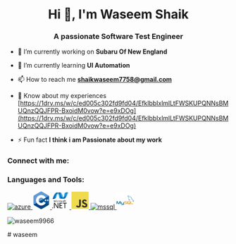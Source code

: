 <h1 align="center">Hi 👋, I'm Waseem Shaik</h1>
<h3 align="center">A passionate Software Test Engineer</h3>

- 🔭 I’m currently working on **Subaru Of New England**

- 🌱 I’m currently learning **UI Automation**

- 📫 How to reach me **shaikwaseem7758@gmail.com**

- 📄 Know about my experiences [https://1drv.ms/w/c/ed005c302fd9fd04/EfklbbIxlmlLtFWSKUPQNNsBMUQnzQQJFPR-BxoidM0vow?e=e9xDOg](https://1drv.ms/w/c/ed005c302fd9fd04/EfklbbIxlmlLtFWSKUPQNNsBMUQnzQQJFPR-BxoidM0vow?e=e9xDOg)

- ⚡ Fun fact **I think i am Passionate about my work**

<h3 align="left">Connect with me:</h3>
<p align="left">
</p>

<h3 align="left">Languages and Tools:</h3>
<p align="left"> <a href="https://azure.microsoft.com/en-in/" target="_blank" rel="noreferrer"> <img src="https://www.vectorlogo.zone/logos/microsoft_azure/microsoft_azure-icon.svg" alt="azure" width="40" height="40"/> </a> <a href="https://www.w3schools.com/cpp/" target="_blank" rel="noreferrer"> <img src="https://raw.githubusercontent.com/devicons/devicon/master/icons/cplusplus/cplusplus-original.svg" alt="cplusplus" width="40" height="40"/> </a> <a href="https://dotnet.microsoft.com/" target="_blank" rel="noreferrer"> <img src="https://raw.githubusercontent.com/devicons/devicon/master/icons/dot-net/dot-net-original-wordmark.svg" alt="dotnet" width="40" height="40"/> </a> <a href="https://developer.mozilla.org/en-US/docs/Web/JavaScript" target="_blank" rel="noreferrer"> <img src="https://raw.githubusercontent.com/devicons/devicon/master/icons/javascript/javascript-original.svg" alt="javascript" width="40" height="40"/> </a> <a href="https://www.microsoft.com/en-us/sql-server" target="_blank" rel="noreferrer"> <img src="https://www.svgrepo.com/show/303229/microsoft-sql-server-logo.svg" alt="mssql" width="40" height="40"/> </a> <a href="https://www.mysql.com/" target="_blank" rel="noreferrer"> <img src="https://raw.githubusercontent.com/devicons/devicon/master/icons/mysql/mysql-original-wordmark.svg" alt="mysql" width="40" height="40"/> </a> </p>

<p><img align="center" src="https://github-readme-stats.vercel.app/api/top-langs?username=waseem9966&show_icons=true&locale=en&layout=compact" alt="waseem9966" /></p>
# waseem
